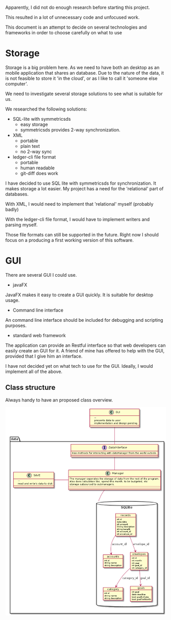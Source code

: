 Apparently, I did not do enough research before starting this project. 

This resulted in a lot of unnecessary code and unfocused work. 

This document is an attempt to decide on several technologies and frameworks in order to choose carefully on what to use

# Storage

Storage is a big problem here. As we need to have both an desktop as an mobile application that shares an database. Due to the nature of the data, it is not feasible to store it 'in the cloud', or as I like to call it 'someone else computer'. 

We need to investigate several storage solutions to see what is suitable for us.  


We researched the following solutions:
- SQL-lite with symmetricsds
	- easy storage
	- symmetricsds provides 2-way synchronization. 
- XML
	- portable
	- plain text
	- no 2-way sync
- ledger-cli file format
	- portable
	- human readable
	- git-diff does work

I have decided to use SQL lite with symmetricsds for synchronization. 
It makes storage a lot easier. 
My project has a need for the 'relational' part of databases. 

With XML, I would need to implement that 'relational' myself (probably badly)

With the ledger-cli file format, I would have to implement writers and parsing myself.

Those file formats can still be supported in the future. 
Right now I should focus on a producing a first working version of this software.


# GUI

There are several GUI I could use. 

- javaFX

JavaFX makes it easy to create a GUI quickly. It is suitable for desktop usage. 

- Command line interface

An command line interface should be included for debugging and scripting purposes. 

- standard web framework

The application can provide an Restful interface so that web developers can easily create an GUI for it. 
A friend of mine has offered to help with the GUI, provided that I give him an interface. 


I have not decided yet on what tech to use for the GUI. Ideally, I would implement all of the above.

## Class structure

Always handy to have an proposed class overview. 

![class structure](envelopeBudget.png)
